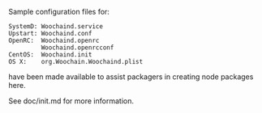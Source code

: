 Sample configuration files for:
```
SystemD: Woochaind.service
Upstart: Woochaind.conf
OpenRC:  Woochaind.openrc
         Woochaind.openrcconf
CentOS:  Woochaind.init
OS X:    org.Woochain.Woochaind.plist
```
have been made available to assist packagers in creating node packages here.

See doc/init.md for more information.
